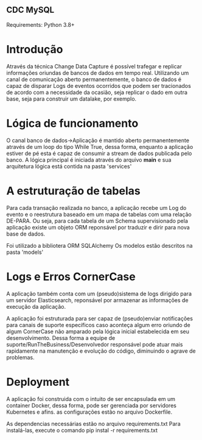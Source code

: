 ## CDC MySQL 

Requirements:
Python 3.8+
# Introdução
Através da técnica Change Data Capture é possível trafegar e replicar informações oriundas de bancos de dados em tempo real.
Utilizando um canal de comunicação aberto permanentemente, o banco de dados é capaz de disparar Logs de eventos ocorridos 
que podem ser tracionados de acordo com a necessidade da ocasião, seja replicar o dado em outra base, seja para construir
um datalake, por exemplo.

# Lógica de funcionamento
O canal banco de dados->Aplicação é mantido aberto permanentemente através de um loop do tipo While True, dessa forma,
enquanto a aplicação estiver de pé esta é capaz de consumir a stream de dados publicada pelo banco.
A lógica principal é iniciada através do arquivo __main__ e sua arquitetura lógica está contida na pasta 'services'

# A estruturação de tabelas
Para cada transação realizada no banco, a aplicação recebe um Log do evento e o reestrutura  baseado em um mapa de tabelas 
com uma relação DE-PARA. Ou seja, para cada tabela de um Schema supervisionado pela aplicação existe um objeto ORM
reponsável por traduzir e dirir para nova base de dados.

Foi utilizado a bibliotera ORM SQLAlchemy
Os modelos estão descritos na pasta 'models'

# Logs e Erros CornerCase
A aplicação também conta com um (pseudo)sistema de logs dirigido para um servidor Elasticsearch, reponsável por armazenar
as informações de execução da aplicação.

A aplicação foi estruturada para ser capaz de (pseudo)enviar notificações para canais de suporte específicos caso aconteça
algum erro oriundo de algum CornerCase não amparado pela lógica inicial estabelecida em seu desenvolvimento. Dessa forma
a equipe de suporte/RunTheBusiness/Desenvolvedor responsável pode atuar mais rapidamente na manutenção e evolução do código,
diminuindo o agrave de problemas.

# Deployment
A aplicação foi construida com o intuito de ser encapsulada em um container Docker, dessa forma, pode ser gerenciada por
servidores Kubernetes e afins. as configurações estão no arquivo Dockerfile.

As dependencias necessárias estão no arquivo requirements.txt
Para instalá-las, execute o comando pip instal -r requirements.txt